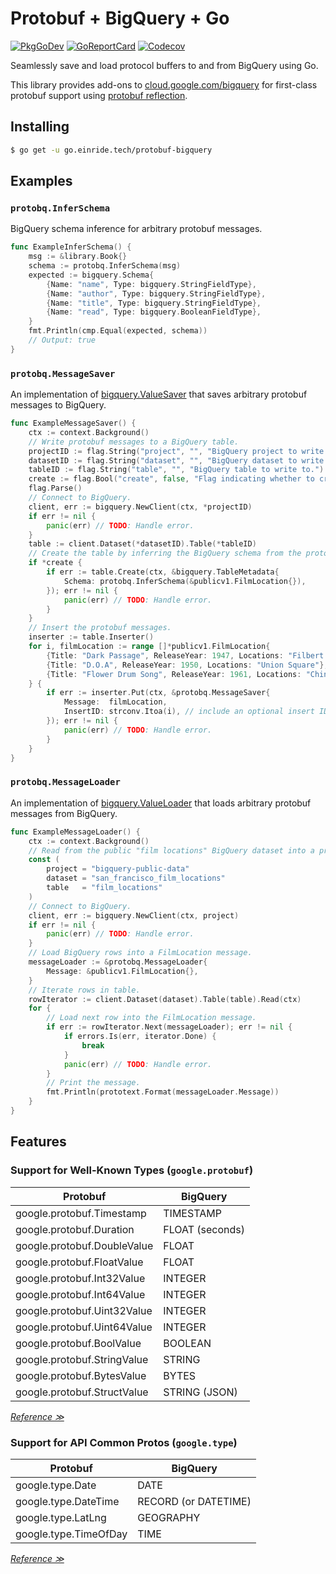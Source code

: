 # Protobuf + BigQuery + Go

[![PkgGoDev](https://pkg.go.dev/badge/go.einride.tech/protobuf-bigquery)](https://pkg.go.dev/go.einride.tech/protobuf-bigquery)
[![GoReportCard](https://goreportcard.com/badge/go.einride.tech/protobuf-bigquery)](https://goreportcard.com/report/go.einride.tech/protobuf-bigquery)
[![Codecov](https://codecov.io/gh/einride/protobuf-bigquery-go/branch/master/graph/badge.svg)](https://codecov.io/gh/einride/protobuf-bigquery-go)

Seamlessly save and load protocol buffers to and from BigQuery using Go.

This library provides add-ons to
[cloud.google.com/bigquery](https://pkg.go.dev/cloud.google.com/go/bigquery) for
first-class protobuf support using
[protobuf reflection](https://blog.golang.org/protobuf-apiv2).

## Installing

```bash
$ go get -u go.einride.tech/protobuf-bigquery
```

## Examples

### `protobq.InferSchema`

BigQuery schema inference for arbitrary protobuf messages.

```go
func ExampleInferSchema() {
	msg := &library.Book{}
	schema := protobq.InferSchema(msg)
	expected := bigquery.Schema{
		{Name: "name", Type: bigquery.StringFieldType},
		{Name: "author", Type: bigquery.StringFieldType},
		{Name: "title", Type: bigquery.StringFieldType},
		{Name: "read", Type: bigquery.BooleanFieldType},
	}
	fmt.Println(cmp.Equal(expected, schema))
	// Output: true
}
```

### `protobq.MessageSaver`

An implementation of
[bigquery.ValueSaver](https://pkg.go.dev/cloud.google.com/go/bigquery#ValueSaver)
that saves arbitrary protobuf messages to BigQuery.

```go
func ExampleMessageSaver() {
	ctx := context.Background()
	// Write protobuf messages to a BigQuery table.
	projectID := flag.String("project", "", "BigQuery project to write to.")
	datasetID := flag.String("dataset", "", "BigQuery dataset to write to.")
	tableID := flag.String("table", "", "BigQuery table to write to.")
	create := flag.Bool("create", false, "Flag indicating whether to create the table.")
	flag.Parse()
	// Connect to BigQuery.
	client, err := bigquery.NewClient(ctx, *projectID)
	if err != nil {
		panic(err) // TODO: Handle error.
	}
	table := client.Dataset(*datasetID).Table(*tableID)
	// Create the table by inferring the BigQuery schema from the protobuf schema.
	if *create {
		if err := table.Create(ctx, &bigquery.TableMetadata{
			Schema: protobq.InferSchema(&publicv1.FilmLocation{}),
		}); err != nil {
			panic(err) // TODO: Handle error.
		}
	}
	// Insert the protobuf messages.
	inserter := table.Inserter()
	for i, filmLocation := range []*publicv1.FilmLocation{
		{Title: "Dark Passage", ReleaseYear: 1947, Locations: "Filbert Steps"},
		{Title: "D.O.A", ReleaseYear: 1950, Locations: "Union Square"},
		{Title: "Flower Drum Song", ReleaseYear: 1961, Locations: "Chinatown"},
	} {
		if err := inserter.Put(ctx, &protobq.MessageSaver{
			Message:  filmLocation,
			InsertID: strconv.Itoa(i), // include an optional insert ID
		}); err != nil {
			panic(err) // TODO: Handle error.
		}
	}
}
```

### `protobq.MessageLoader`

An implementation of
[bigquery.ValueLoader](https://pkg.go.dev/cloud.google.com/go/bigquery#ValueLoader)
that loads arbitrary protobuf messages from BigQuery.

```go
func ExampleMessageLoader() {
	ctx := context.Background()
	// Read from the public "film locations" BigQuery dataset into a proto message.
	const (
		project = "bigquery-public-data"
		dataset = "san_francisco_film_locations"
		table   = "film_locations"
	)
	// Connect to BigQuery.
	client, err := bigquery.NewClient(ctx, project)
	if err != nil {
		panic(err) // TODO: Handle error.
	}
	// Load BigQuery rows into a FilmLocation message.
	messageLoader := &protobq.MessageLoader{
		Message: &publicv1.FilmLocation{},
	}
	// Iterate rows in table.
	rowIterator := client.Dataset(dataset).Table(table).Read(ctx)
	for {
		// Load next row into the FilmLocation message.
		if err := rowIterator.Next(messageLoader); err != nil {
			if errors.Is(err, iterator.Done) {
				break
			}
			panic(err) // TODO: Handle error.
		}
		// Print the message.
		fmt.Println(prototext.Format(messageLoader.Message))
	}
}
```

## Features

### Support for Well-Known Types (`google.protobuf`)

| Protobuf                    | BigQuery        |
| --------------------------- | --------------- |
| google.protobuf.Timestamp   | TIMESTAMP       |
| google.protobuf.Duration    | FLOAT (seconds) |
| google.protobuf.DoubleValue | FLOAT           |
| google.protobuf.FloatValue  | FLOAT           |
| google.protobuf.Int32Value  | INTEGER         |
| google.protobuf.Int64Value  | INTEGER         |
| google.protobuf.Uint32Value | INTEGER         |
| google.protobuf.Uint64Value | INTEGER         |
| google.protobuf.BoolValue   | BOOLEAN         |
| google.protobuf.StringValue | STRING          |
| google.protobuf.BytesValue  | BYTES           |
| google.protobuf.StructValue | STRING (JSON)   |

*[Reference ≫](https://developers.google.com/protocol-buffers/docs/reference/google.protobuf)*

### Support for API Common Protos (`google.type`)

| Protobuf              | BigQuery             |
| --------------------- | -------------------- |
| google.type.Date      | DATE                 |
| google.type.DateTime  | RECORD (or DATETIME) |
| google.type.LatLng    | GEOGRAPHY            |
| google.type.TimeOfDay | TIME                 |

*[Reference ≫](https://github.com/googleapis/api-common-protos)*

